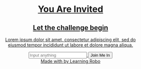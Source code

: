 <!DOCTYPE html>
<html lang="en" >
<head>
	<u align="center">
  <meta charset="UTF-8">
  <title>Invite card || learningrobo</title>
  <link rel='stylesheet' href='https://cdn.jsdelivr.net/npm/bulma@0.9.3/css/bulma.min.css'><link rel="stylesheet" href="./style.css">
</head>
<body>
<div class="wrapper">
	<div class="container">
		<div class="columns form_container">
			<div class="column is-half spooky_bg2">
</div>
			<div class="column is-half input_container">
				<h1>You Are Invited</h1>
				<h2>Let the challenge begin</h2>
				<p>Lorem ipsum dolor sit amet, consectetur adipiscing elit, sed do eiusmod tempor incididunt ut labore et dolore magna aliqua. </p>
			<div class="mt-5">
					<input type="text" name="" placeholder="Input anything" style="" id="input" onkeyup="annoy(input);">
	<input type="submit" name="" value="Join Me In" class="submit">
				</div>
				<div class="mt-2 ml-2">
					<span id="error"></span>
				</div>
<div class="credit">Made with <span style="color:tomato;font-size:20px;"></span> by <a  href="https://www.learningrobo.com/">Learning Robo</a></div>
			</div>			<div class="column is-half spooky_bg">
			</div>
		</div>
	</div>
</div>
  <script  src="./script.js"></script>
</body>
</html>
